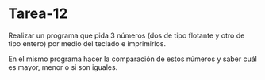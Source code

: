 # Tarea-12

Realizar un programa que pida 3 números  (dos de tipo flotante y otro de tipo entero)   por medio del teclado e  imprimirlos.

En el mismo programa hacer la comparación de estos números  y saber cuál es mayor, menor o si son iguales.
